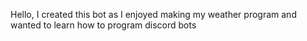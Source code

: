 Hello, I created this bot as I enjoyed making my weather program and wanted to learn how to program discord bots

